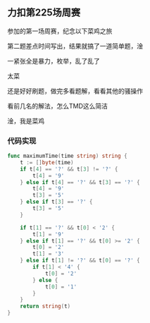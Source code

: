 ## 力扣第225场周赛

参加的第一场周赛，纪念以下菜鸡之旅

第二题差点时间写出，结果就搞了一道简单题，淦

一紧张全是暴力，枚举，乱了乱了

太菜 

还是好好刷题，做完多看题解，看看其他的骚操作

看前几名的解法，怎么TMD这么简洁

淦，我是菜鸡





### 代码实现

```go
func maximumTime(time string) string {
	t := []byte(time)
	if t[4] == '?' && t[3] != '?' {
		t[4] = '9'
	} else if t[4] == '?' && t[3] == '?' {
		t[4] = '9'
		t[3] = '5'
	} else if t[3] == '?' {
		t[3] = '5'
	}

	if t[1] == '?' && t[0] < '2' {
		t[1] = '9'
	} else if t[1] == '?' && t[0] >= '2' {
		t[0] = '2'
		t[1] = '3'
	} else if t[1] != '?' && t[0] == '?' {
		if t[1] < '4' {
			t[0] = '2'
		} else {
			t[0] = '1'
		}
	}
	return string(t)
}
```


